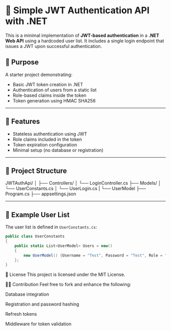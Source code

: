 # 🔐 Simple JWT Authentication API with .NET

This is a minimal implementation of **JWT-based authentication** in a **.NET Web API** using a hardcoded user list. It includes a single login endpoint that issues a JWT upon successful authentication.

## 🎯 Purpose

A starter project demonstrating:
- Basic JWT token creation in .NET
- Authentication of users from a static list
- Role-based claims inside the token
- Token generation using HMAC SHA256

---

## 🚀 Features

- Stateless authentication using JWT
- Role claims included in the token
- Token expiration configuration
- Minimal setup (no database or registration)

---

## 📁 Project Structure
JWTAuthApi/
│
├── Controllers/
│ └── LoginController.cs
├── Models/
│ └── UserConstants.cs
│ └── UserLogin.cs
| └── UserModel
├── Program.cs
├── appsettings.json

---

## 🧪 Example User List

The user list is defined in `UserConstants.cs`:

```csharp
public class UserConstants
{
    public static List<UserModel> Users = new()
    {
        new UserModel() {Username = "Test", Password = "Test", Role = "Test"}
    };
}
```

📄 License
This project is licensed under the MIT License.

🙋‍♂️ Contribution
Feel free to fork and enhance the following:

Database integration

Registration and password hashing

Refresh tokens

Middleware for token validation
